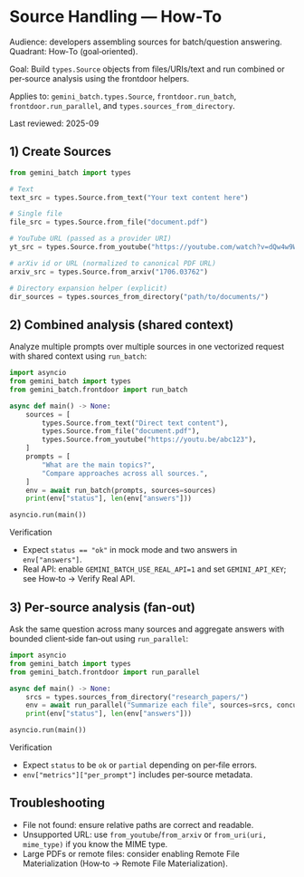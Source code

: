 # Source Handling — How‑To

Audience: developers assembling sources for batch/question answering. Quadrant: How‑To (goal‑oriented).

Goal: Build `types.Source` objects from files/URIs/text and run combined or per‑source analysis using the frontdoor helpers.

Applies to: `gemini_batch.types.Source`, `frontdoor.run_batch`, `frontdoor.run_parallel`, and `types.sources_from_directory`.

Last reviewed: 2025-09

## 1) Create Sources

```python
from gemini_batch import types

# Text
text_src = types.Source.from_text("Your text content here")

# Single file
file_src = types.Source.from_file("document.pdf")

# YouTube URL (passed as a provider URI)
yt_src = types.Source.from_youtube("https://youtube.com/watch?v=dQw4w9WgXcQ")

# arXiv id or URL (normalized to canonical PDF URL)
arxiv_src = types.Source.from_arxiv("1706.03762")

# Directory expansion helper (explicit)
dir_sources = types.sources_from_directory("path/to/documents/")
```

## 2) Combined analysis (shared context)

Analyze multiple prompts over multiple sources in one vectorized request with shared context using `run_batch`:

```python
import asyncio
from gemini_batch import types
from gemini_batch.frontdoor import run_batch

async def main() -> None:
    sources = [
        types.Source.from_text("Direct text content"),
        types.Source.from_file("document.pdf"),
        types.Source.from_youtube("https://youtu.be/abc123"),
    ]
    prompts = [
        "What are the main topics?",
        "Compare approaches across all sources.",
    ]
    env = await run_batch(prompts, sources=sources)
    print(env["status"], len(env["answers"]))

asyncio.run(main())
```

Verification

- Expect `status == "ok"` in mock mode and two answers in `env["answers"]`.
- Real API: enable `GEMINI_BATCH_USE_REAL_API=1` and set `GEMINI_API_KEY`; see How‑to → Verify Real API.

## 3) Per‑source analysis (fan‑out)

Ask the same question across many sources and aggregate answers with bounded client‑side fan‑out using `run_parallel`:

```python
import asyncio
from gemini_batch import types
from gemini_batch.frontdoor import run_parallel

async def main() -> None:
    srcs = types.sources_from_directory("research_papers/")
    env = await run_parallel("Summarize each file", sources=srcs, concurrency=4)
    print(env["status"], len(env["answers"]))

asyncio.run(main())
```

Verification

- Expect `status` to be `ok` or `partial` depending on per‑file errors.
- `env["metrics"]["per_prompt"]` includes per‑source metadata.

## Troubleshooting

- File not found: ensure relative paths are correct and readable.
- Unsupported URL: use `from_youtube`/`from_arxiv` or `from_uri(uri, mime_type)` if you know the MIME type.
- Large PDFs or remote files: consider enabling Remote File Materialization (How‑to → Remote File Materialization).
